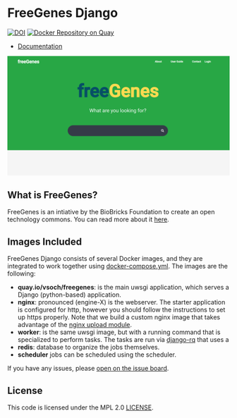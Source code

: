 # FreeGenes Django

[![DOI](https://zenodo.org/badge/199703713.svg)](https://zenodo.org/badge/latestdoi/199703713)
[![Docker Repository on Quay](https://quay.io/repository/vsoch/freegenes/status "Docker Repository on Quay")](https://quay.io/repository/vsoch/freegenes)

 - [Documentation](https://vsoch.github.io/freegenes/)

![docs/assets/img/freegenes.png](docs/assets/img/freegenes.png)


## What is FreeGenes?

FreeGenes is an intiative by the BioBricks Foundation to create
an open technology commons. You can read more about it [here](https://biobricks.org/freegenes/).

## Images Included

FreeGenes Django consists of several Docker images, and they are integrated 
to work together using [docker-compose.yml](docker-compose.yml). 
The images are the following:

 - **quay.io/vsoch/freegenes**: is the main uwsgi application, which serves a Django (python-based) application.
 - **nginx**: pronounced (engine-X) is the webserver. The starter application is configured for http, however you should follow the instructions to set up https properly. Note that we build a custom nginx image that takes advantage of the [nginx upload module](https://www.nginx.com/resources/wiki/modules/upload/).
 - **worker**: is the same uwsgi image, but with a running command that is specialized to perform tasks. The tasks are run via [django-rq](https://github.com/rq/django-rq) that uses a
 - **redis**: database to organize the jobs themselves.
 - **scheduler** jobs can be scheduled using the scheduler.

If you have any issues, please [open on the issue board](https://github.com/singularityhub/sregistry/issues).

## License

This code is licensed under the MPL 2.0 [LICENSE](LICENSE).
